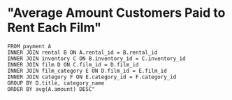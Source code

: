 # "Average Amount Customers Paid to Rent Each Film"

``` "SELECT D.title, avg(A.amount), F.name AS category_name
FROM payment A
INNER JOIN rental B ON A.rental_id = B.rental_id
INNER JOIN inventory C ON B.inventory_id = C.inventory_id
INNER JOIN film D ON C.film_id = D.film_id
INNER JOIN film_category E ON D.film_id = E.film_id
INNER JOIN category F ON E.category_id = F.category_id
GROUP BY D.title, category_name
ORDER BY avg(A.amount) DESC"
```